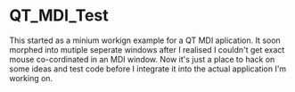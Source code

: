 # QT_MDI_Test

This started as a minium workign example for a QT MDI aplication. It soon morphed into mutiple seperate windows after I realised I couldn't get exact mouse co-cordinated in an MDI window. Now it's just a place to hack on some ideas and test code before I integrate it into the actual application I'm working on.

